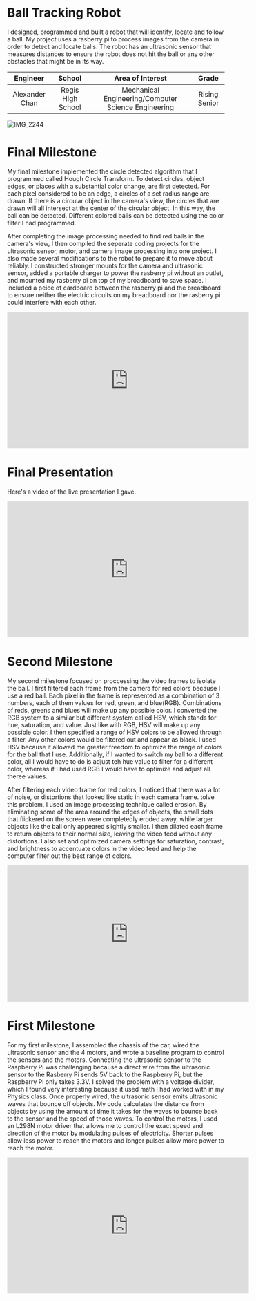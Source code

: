 ﻿# Ball Tracking Robot 
I designed, programmed and built a robot that will identify, locate and follow a ball. My project uses a rasberry pi to process images from the camera in order to detect and locate balls. The robot has an ultrasonic sensor that measures distances to ensure the robot does not hit the ball or any other obstacles that might be in its way. 

| **Engineer** | **School** | **Area of Interest** | **Grade** |
|:--:|:--:|:--:|:--:|
| Alexander Chan | Regis High School | Mechanical Engineering/Computer Science Engineering | Rising Senior

![IMG_2244](https://user-images.githubusercontent.com/86970028/129973569-bb70e678-0fca-4174-ad06-08004da96ff6.jpg)
     

  
 
# Final Milestone

My final milestone implemented the circle detected algorithm that I programmed called Hough Circle Transform. To detect circles, object edges, or places with a substantial color change, are first detected. For each pixel considered to be an edge, a circles of a set radius range are drawn. If there is a circular object in the camera's view, the circles that are drawn will all intersect at the center of the circular object. In this way, the ball can be detected. Different colored balls can be detected using the color filter I had programmed. 

After completing the image processing needed to find red balls in the camera's view, I then compiled the seperate coding projects for the ultrasonic sensor, motor, and camera image processing into one project. I also made several modifications to the robot to prepare it to move about reliably. I constructed stronger mounts for the camera and ultrasonic sensor, added a portable charger to power the rasberry pi without an outlet, and mounted my rasberry pi on top of my broadboard to save space. I included a peice of cardboard between the rasberry pi and the breadboard to ensure neither the electric circuits on my breadboard nor the rasberry pi could interfere with each other.

<iframe width="560" height="315" src="https://www.youtube.com/embed/_SUSWzWiC0I" title="YouTube video player" frameborder="0" allow="accelerometer; autoplay; clipboard-write; encrypted-media; gyroscope; picture-in-picture" allowfullscreen></iframe>                                                                                                                                                                                                                                                                                                  

# Final Presentation

Here's a video of the live presentation I gave.

<iframe width="560" height="315" src="https://www.youtube.com/embed/ml36HLql7Oo" title="YouTube video player" frameborder="0" allow="accelerometer; autoplay; clipboard-write; encrypted-media; gyroscope; picture-in-picture" allowfullscreen></iframe> 

# Second Milestone

My second milestone focused on proccessing the video frames to isolate the ball. I first filtered each frame from the camera for red colors because I use a red ball. Each pixel in the frame is represented as a combination of 3 numbers, each of them values for red, green, and blue(RGB). Combinations of reds, greens and blues will make up any possible color. I converted the RGB system to a similar but different system called HSV, which stands for hue, saturation, and value. Just like with RGB, HSV will make up any possible color. I then specified a range of HSV colors to be allowed through a filter. Any other colors would be filtered out and appear as black. I used HSV because it allowed me greater freedom to optimize the range of colors for the ball that I use. Additionally, if I wanted to switch my ball to a different color, all I would have to do is adjust teh hue value to filter for a different color, whereas if I had used RGB I would have to optimize and adjust all theree values. 
  
After filtering each video frame for red colors, I noticed that there was a lot of noise, or distortions that looked like static in each camera frame. tolve this problem, I used an image processing technique called erosion. By eliminating some of the area around the edges of objects, the small dots that flickered on the screen were completedly eroded away, while larger objects like the ball only appeared slightly smaller. I then dilated each frame to return objects to their normal size, leaving the video feed without any distortions. I also set and optimized camera settings for saturation, contrast, and brightness to accentuate colors in the video feed and help the computer filter out the best range of colors. 

<iframe width="560" height="315" src="https://www.youtube.com/embed/SNreoi3gCcM" title="YouTube video player" frameborder="0" allow="accelerometer; autoplay; clipboard-write; encrypted-media; gyroscope; picture-in-picture" allowfullscreen></iframe>

# First Milestone
  
For my first milestone, I assembled the chassis of the car, wired the ultrasonic sensor and the 4 motors, and wrote a baseline program to control the sensors and the motors. Connecting the ultrasonic sensor to the Raspberry Pi was challenging because a direct wire from the ultrasonic sensor to the Rasberry Pi sends 5V back to the Raspberry Pi, but the Raspberry Pi only takes 3.3V. I solved the problem with a voltage divider, which I found very interesting because it used math I had worked with in my Physics class. Once properly wired, the ultrasonic sensor emits ultrasonic waves that bounce off objects. My code calculates the distance from objects by using the amount of time it takes for the waves to bounce back to the sensor and the speed of those waves. To control the motors, I used an L298N motor driver that allows me to control the exact speed and direction of the motor by modulating pulses of electricity. Shorter pulses allow less power to reach the motors and longer pulses allow more power to reach the motor.

<iframe width="560" height="315" src="https://www.youtube.com/embed/zY5fDYwYBLY" title="YouTube video player" frameborder="0" allow="accelerometer; autoplay; clipboard-write; encrypted-media; gyroscope; picture-in-picture" allowfullscreen></iframe>
